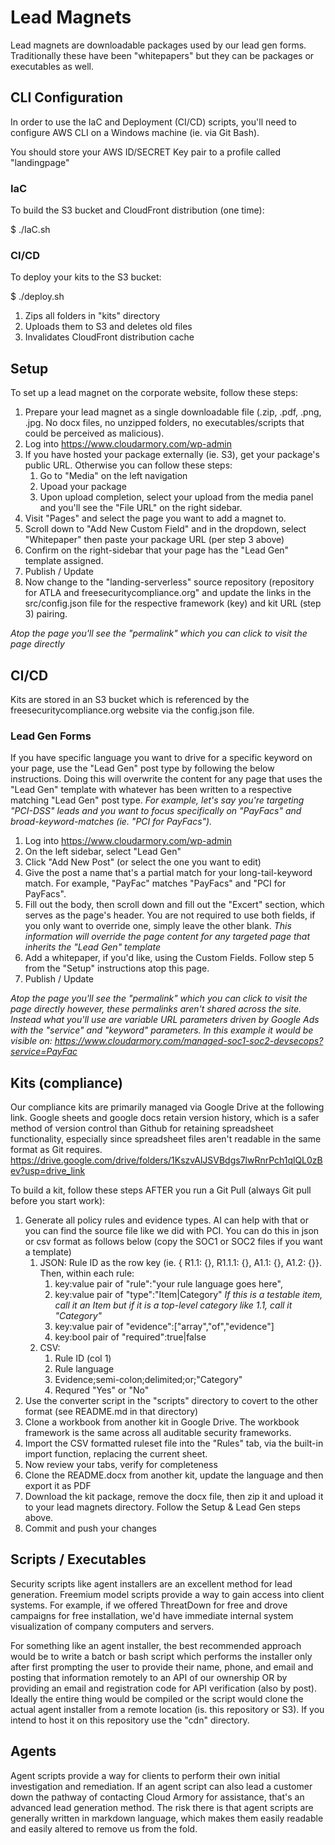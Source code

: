 # Lead Magnets

Lead magnets are downloadable packages used by our lead gen forms.  Traditionally these have been "whitepapers" but they can be packages or executables as well.

## CLI Configuration

In order to use the IaC and Deployment (CI/CD) scripts, you'll need to configure AWS CLI on a Windows machine (ie. via Git Bash).

You should store your AWS ID/SECRET Key pair to a profile called "landingpage"

### IaC

To build the S3 bucket and CloudFront distribution (one time):

$ ./IaC.sh

### CI/CD

To deploy your kits to the S3 bucket:

$ ./deploy.sh

1. Zips all folders in "kits" directory
2. Uploads them to S3 and deletes old files
3. Invalidates CloudFront distribution cache

## Setup

To set up a lead magnet on the corporate website, follow these steps:

1. Prepare your lead magnet as a single downloadable file (.zip, .pdf, .png, .jpg.  No docx files, no unzipped folders, no executables/scripts that could be perceived as malicious).
2. Log into https://www.cloudarmory.com/wp-admin
3. If you have hosted your package externally (ie. S3), get your package's public URL.  Otherwise you can follow these steps:
	1. Go to "Media" on the left navigation
	2. Upoad your package
	3. Upon upload completion, select your upload from the media panel and you'll see the "File URL" on the right sidebar.
4. Visit "Pages" and select the page you want to add a magnet to.
5. Scroll down to "Add New Custom Field" and in the dropdown, select "Whitepaper" then paste your package URL (per step 3 above)
6. Confirm on the right-sidebar that your page has the "Lead Gen" template assigned.
7. Publish / Update
8. Now change to the "landing-serverless" source repository (repository for ATLA and freesecuritycompliance.org" and update the links in the src/config.json file for the respective framework (key) and kit URL (step 3) pairing.

*Atop the page you'll see the "permalink" which you can click to visit the page directly*

## CI/CD

Kits are stored in an S3 bucket which is referenced by the freesecuritycompliance.org website via the config.json file.


### Lead Gen Forms

If you have specific language you want to drive for a specific keyword on your page, use the "Lead Gen" post type by following the below instructions.  Doing this will overwrite the content for any page that uses the "Lead Gen" template with whatever has been written to a respective matching "Lead Gen" post type.
*For example, let's say you're targeting "PCI-DSS" leads and you want to focus specifically on "PayFacs" and broad-keyword-matches (ie. "PCI for PayFacs").*

1. Log into https://www.cloudarmory.com/wp-admin
2. On the left sidebar, select "Lead Gen"
3. Click "Add New Post" (or select the one you want to edit)
4. Give the post a name that's a partial match for your long-tail-keyword match.  For example, "PayFac" matches "PayFacs" and "PCI for PayFacs".
5. Fill out the body, then scroll down and fill out the "Excert" section, which serves as the page's header.  You are not required to use both fields, if you only want to override one, simply leave the other blank.  *This information will override the page content for any targeted page that inherits the "Lead Gen" template*
6. Add a whitepaper, if you'd like, using the Custom Fields.  Follow step 5 from the "Setup" instructions atop this page.
7. Publish / Update

*Atop the page you'll see the "permalink" which you can click to visit the page directly however, these permalinks aren't shared across the site.*
*Instead what you'll use are variable URL parameters driven by Google Ads with the "service" and "keyword" parameters.*
*In this example it would be visible on: https://www.cloudarmory.com/managed-soc1-soc2-devsecops?service=PayFac*

## Kits (compliance)

Our compliance kits are primarily managed via Google Drive at the following link.  Google sheets and google docs retain version history, which is a safer method of version control than Github for retaining spreadsheet functionality, especially since spreadsheet files aren't readable in the same format as Git requires.
https://drive.google.com/drive/folders/1KszvAlJSVBdgs7lwRnrPch1qlQL0zBev?usp=drive_link

To build a kit, follow these steps AFTER you run a Git Pull (always Git pull before you start work):

1. Generate all policy rules and evidence types.  AI can help with that or you can find the source file like we did with PCI.  You can do this in json or csv format as follows below (copy the SOC1 or SOC2 files if you want a template)
	1. JSON: Rule ID as the row key (ie. { R1.1: {}, R1.1.1: {}, A1.1: {}, A1.2: {}}.  Then, within each rule:
		1. key:value pair of "rule":"your rule language goes here",
		2. key:value pair of "type":"Item|Category" *If this is a testable item, call it an Item but if it is a top-level category like 1.1, call it "Category"*
		3. key:value pair of "evidence":["array","of","evidence"]
		4. key:bool pair of "required":true|false
	2. CSV:
		1. Rule ID (col 1)
		2. Rule language
		3. Evidence;semi-colon;delimited;or;"Category"
		4. Requred "Yes" or "No"
2. Use the converter script in the "scripts" directory to covert to the other format (see README.md in that directory)
3. Clone a workbook from another kit in Google Drive.  The workbook framework is the same across all auditable security frameworks.
4. Import the CSV formatted ruleset file into the "Rules" tab, via the built-in import function, replacing the current sheet.
5. Now review your tabs, verify for completeness
6. Clone the README.docx from another kit, update the language and then export it as PDF
7. Download the kit package, remove the docx file, then zip it and upload it to your lead magnets directory.  Follow the Setup & Lead Gen steps above.
8. Commit and push your changes

## Scripts / Executables

Security scripts like agent installers are an excellent method for lead generation.  Freemium model scripts provide a way to gain access into client systems.  For example, if we offered ThreatDown for free and drove campaigns for free installation, we'd have immediate internal system visualization of company computers and servers.

For something like an agent installer, the best recommended approach would be to write a batch or bash script which performs the installer only after first prompting the user to provide their name, phone, and email and posting that information remotely to an API of our ownership OR by providing an email and registration code for API verification (also by post).  Ideally the entire thing would be compiled or the script would clone the actual agent installer from a remote location (is. this repository or S3).  If you intend to host it on this repository use the "cdn" directory.

## Agents

Agent scripts provide a way for clients to perform their own initial investigation and remediation.  If an agent script can also lead a customer down the pathway of contacting Cloud Armory for assistance, that's an advanced lead generation method.  The risk there is that agent scripts are generally written in markdown language, which makes them easily readable and easily altered to remove us from the fold.